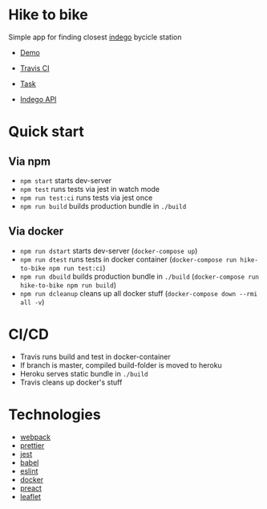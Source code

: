# Hike to bike

Simple app for finding closest [indego](https://www.rideindego.com/) bycicle station

- [Demo](https://hike-to-bike.herokuapp.com)
- [Travis CI](https://travis-ci.com/bezdonas/hike-to-bike/)

- [Task](https://docs.google.com/document/d/1z3zuNeS7Gt0CbS9HMXQC-ta7ICUi35JA0Bn6kCYCGwQ/edit)
- [Indego API](https://www.rideindego.com/stations/json/)

# Quick start

## Via npm

- `npm start` starts dev-server
- `npm test` runs tests via jest in watch mode
- `npm run test:ci` runs tests via jest once
- `npm run build` builds production bundle in `./build`

## Via docker

- `npm run dstart` starts dev-server (`docker-compose up`)
- `npm run dtest` runs tests in docker container (`docker-compose run hike-to-bike npm run test:ci`)
- `npm run dbuild` builds production bundle in `./build` (`docker-compose run hike-to-bike npm run build`)
- `npm run dcleanup` cleans up all docker stuff (`docker-compose down --rmi all -v`)

# CI/CD

- Travis runs build and test in docker-container
- If branch is master, compiled build-folder is moved to heroku
- Heroku serves static bundle in `./build`
- Travis cleans up docker's stuff

# Technologies

- [webpack](https://webpack.js.org/)
- [prettier](https://prettier.io/)
- [jest](https://jestjs.io/)
- [babel](https://babeljs.io/)
- [eslint](https://eslint.org)
- [docker](https://www.docker.com/)
- [preact](https://preactjs.com/)
- [leaflet](https://leafletjs.com)
